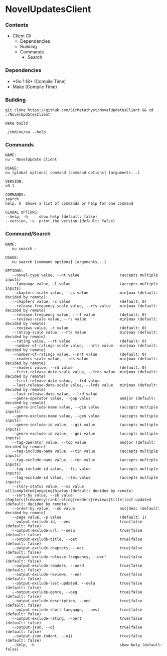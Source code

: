 # NovelUpdatesClient

### Contents

- Client Cli
  - Dependencies
  - Building
  - Commands
    - Search

### Dependencies

- *Go 1.18+ (Compile Time)
- Make (Compile Time)

### Building

```git clone https://github.com/SirMetathyst/NovelUpdatesClient && cd ./NovelUpdatesClient```

```make build```

```./cmd/nu/nu --help```

### Commands

```
NAME:
nu - NovelUpdate Client

USAGE:
nu [global options] command [command options] [arguments...]

VERSION:
v0.1

COMMANDS:
search   
help, h  Shows a list of commands or help for one command

GLOBAL OPTIONS:
--help, -h     show help (default: false)
--version, -v  print the version (default: false)
```

### Command/Search

```
NAME:
   nu search - 

USAGE:
   nu search [command options] [arguments...]

OPTIONS:
   --novel-type value, --nt value                  (accepts multiple inputs)
   --language value, -l value                      (accepts multiple inputs)
   --chapters-scale value, --cs value              min|max (default: decided by remote)
   --chapters value, -c value                      (default: 0)
   --release-frequency-scale value, --rfs value    min|max (default: decided by remote)
   --release-frequency value, --rf value           (default: 0)
   --reviews-scale value, --rs value               min|max (default: decided by remote)
   --reviews value, -r value                       (default: 0)
   --rating-scale value, --rts value               min|max (default: decided by remote)
   --rating value, --rt value                      (default: 0)
   --number-of-ratings-scale value, --nrts value   min|max (default: decided by remote)
   --number-of-ratings value, --nrt value          (default: 0)
   --readers-scale value, --rds value              min|max (default: decided by remote)
   --readers value, --rd value                     (default: 0)
   --first-release-date-scale value, --frds value  min|max (default: decided by remote)
   --first-release-date value, --frd value         
   --last-release-date-scale value, --lrds value   min|max (default: decided by remote)
   --last-release-date value, --lrd value          
   --genre-operator value, --gop value             and|or (default: decided by remote)
   --genre-include-name value, --gin value         (accepts multiple inputs)
   --genre-exclude-name value, --gen value         (accepts multiple inputs)
   --genre-include-id value, --gii value           (accepts multiple inputs)
   --genre-exclude-id value, --gei value           (accepts multiple inputs)
   --tag-operator value, --top value               and|or (default: decided by remote)
   --tag-include-name value, --tin value           (accepts multiple inputs)
   --tag-exclude-name value, --ten value           (accepts multiple inputs)
   --tag-include-id value, --tii value             (accepts multiple inputs)
   --tag-exclude-id value, --tei value             (accepts multiple inputs)
   --story-status value, --ss value                all|completed|ongoing|hiatus (default: decided by remote)
   --sort-by value, --sb value                     chapters|frequency|rank|rating|readers|reviews|title|last-updated (default: decided by remote)
   --order-by value, --ob value                    asc|desc (default: decided by remote)
   --page value, -p value                          (default: 1)
   --output-exclude-id, --oes                      true|false (default: false)
   --output-exclude-url, --oesu                    true|false (default: false)
   --output-exclude-title, --oet                   true|false (default: false)
   --output-exclude-chapters, --oec                true|false (default: false)
   --output-exclude-release-frequency, --oerf      true|false (default: false)
   --output-exclude-readers, --oerd                true|false (default: false)
   --output-exclude-reviews, --oer                 true|false (default: false)
   --output-exclude-last-updated, --oelu           true|false (default: false)
   --output-exclude-genre, --oeg                   true|false (default: false)
   --output-exclude-description, --oed             true|false (default: false)
   --output-exclude-short-language, --oesl         true|false (default: false)
   --output-exclude-rating, --oert                 true|false (default: false)
   --output-json, --oj                             true|false (default: false)
   --output-json-indent, --oji                     true|false (default: false)
   --help, -h                                      show help (default: false)
```